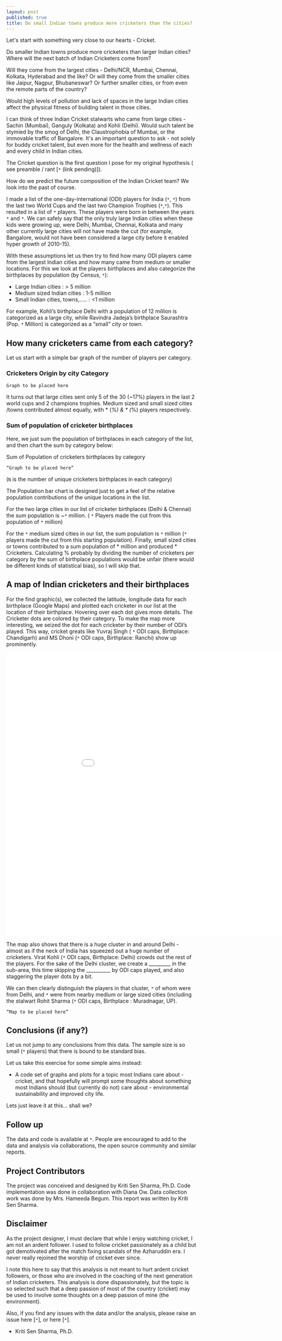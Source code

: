 ```yaml
---
layout: post
published: true
title: Do small Indian towns produce more cricketers than the cities?
---
```


Let's start with something very close to our hearts - Cricket.

Do smaller Indian towns produce more cricketers than larger Indian cities? Where will the next batch of Indian Cricketers come from?

Will they come from the largest cities - Delhi/NCR, Mumbai, Chennai, Kolkata, Hyderabad and the like? Or will they come from the smaller cities like Jaipur, Nagpur, Bhubaneswar? Or further smaller cities, or from even the remote parts of the country?

Would high levels of pollution and lack of spaces in the large Indian cities affect the physical fitness of building talent in those cities.

I can think of three Indian Cricket stalwarts who came from large cities - Sachin (Mumbai), Ganguly (Kolkata) and Kohli (Delhi). Would such talent be stymied by the smog of Delhi, the Claustrophobia of Mumbai, or the immovable traffic of Bangalore. It's an important question to ask - not solely for buddy cricket talent, but even more for the health and wellness of each and every child in Indian cities.

The Cricket question is the first question I pose for my original hypothesis ( see preamble / rant [`*` (link pending)]).

How do we predict the future composition of the Indian Cricket team? We look into the past of course.

I made a list of the one-day-international (ODI) players for India (`*`, `*`) from the last two World Cups and the last two Champion Trophies (`*`,`*`). This resulted in a list of `*` players. These players were born in between the years `*` and `*`. We can safely say that the only truly large Indian cities when these kids were growing up, were Delhi, Mumbai, Chennai, Kolkata and many other currently large cities will not have made the cut (for example, Bangalore, would not have been considered a large city before it enabled hyper growth of 2010-15).

With these assumptions let us then try to find how many ODI players came from the largest Indian cities and how many came from medium or smaller locations. For this we look at the players birthplaces and also categorize the birthplaces by population (by Census, `*`):

- Large Indian cities : > 5 million
- Medium sized Indian cities : 1-5 million
- Small Indian cities, towns,..... : <1 million

For example, Kohli’s birthplace Delhi with a population of 12 million is categorized as a large city, while Ravindra Jadeja’s birthplace Saurashtra (Pop. `*` Million) is categorized as a “small” city or town.

## How many cricketers came from each category?

Let us start with a simple bar graph of the number of players per category.

### Cricketers Origin by city Category

```
Graph to be placed here
```

It turns out that large cities sent only 5 of the 30 (~17%) players in the last 2 world cups and 2 champions trophies. Medium sized and small sized cities /towns contributed almost equally, with * (*%) & * (*%) players respectively.

### Sum of population of cricketer birthplaces

Here, we just sum the population of birthplaces in each category of the list,  and then chart the sum by category below:


Sum of Population of cricketers birthplaces by category

```
“Graph to be placed here”
```

(`N` is the number of unique cricketers birthplaces in each category)

The Population bar chart is designed just to get a feel of the relative population contributions of the unique locations in the list.

For the two large cities in our list of cricketer birthplaces (Delhi & Chennai) the sum population is ~`*` million. ( `*` Players made the cut from this population of `*` million)

For the `*` medium sized cities in our list, the sum population is `*` million (`*` players made the cut from this starting population). Finally, small sized cities or towns contributed to a sum population of * million and produced * Cricketers. Calculating % probably by dividing the number of cricketers per category by the sum of birthplace populations would be unfair (there would be different kinds of statistical bias), so I will skip that.

##  A map of Indian cricketers and their birthplaces

For the find graphic(s), we collected the latitude, longitude data for each birthplace (Google Maps) and plotted each cricketer in our list at the location of their birthplace. Hovering over each dot gives more details. The Cricketer dots are colored by their category. To make the map more interesting, we seized the dot for each cricketer by their number of ODI’s played. This way, cricket greats like Yuvraj Singh ( `*` ODI caps, Birthplace: Chandigarh) and MS Dhoni (`*` ODI caps, Birthplace: Ranchi) show up prominently. 

<iframe src='../20200806_india_players/index1.html' width='1000' height='750' frameborder='0'></iframe>

The map also shows that there is a huge cluster in and around Delhi - almost as if the neck of India has squeezed out a huge number of cricketers. Virat Kohli (`*` ODI caps, Birthplace: Delhi) crowds out the rest of the players. For the sake of the Delhi cluster, we create a _________ in the sub-area, this time skipping the __________ by ODI caps played, and also staggering the player dots by a bit.

We can then clearly distinguish the players in that cluster, `*` of whom were from Delhi, and `*` were from nearby medium or large sized cities (including the stalwart Rohit Sharma (`*` ODI caps, Birthplace : Muradnagar, UP).

```
“Map to be placed here”
```

## Conclusions (if any?)

Let us not jump to any conclusions from this data. The sample size is so small (`*` players) that there is bound to be standard bias. 

Let us take this exercise for some simple aims instead:

- A code set of graphs and plots for a topic most Indians care about - cricket, and that hopefully will prompt some thoughts about something most Indians should (but currently do not) care about - environmental sustainability and improved city life. 

Lets just leave it at this... shall we?

## Follow up

The data and code is available at `*`. People are encouraged to add to the data and analysis via collaborations, the open source community and similar reports.

## Project Contributors

The project was conceived and designed by Kriti Sen Sharma, Ph.D. Code implementation was done in collaboration with Diana Ow. Data collection work was done by Mrs. Hameeda Begum. This report was written by Kriti Sen Sharma.

## Disclaimer

As the project designer, I must declare that while I enjoy watching cricket, I am not an ardent follower. I used to follow cricket passionately as a child but got demotivated after the match fixing scandals of the Azharuddin era. I never really rejoined the worship of cricket ever since.

I note this here to say that this analysis is not meant to hurt ardent cricket followers, or those who are involved in the coaching of the next generation of Indian cricketers. This analysis is done dispassionately, but the topic is so selected such that a deep passion of most of the country (cricket) may be used to involve some thoughts on a deep passion of mine (the environment).

Also, if you find any issues with the data and/or the analysis, please raise an issue here [`*`], or here [`*`].

- Kriti Sen Sharma, Ph.D.
